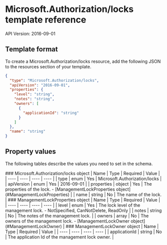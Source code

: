 # Microsoft.Authorization/locks template reference
API Version: 2016-09-01
## Template format

To create a Microsoft.Authorization/locks resource, add the following JSON to the resources section of your template.

```json
{
  "type": "Microsoft.Authorization/locks",
  "apiVersion": "2016-09-01",
  "properties": {
    "level": "string",
    "notes": "string",
    "owners": [
      {
        "applicationId": "string"
      }
    ]
  },
  "name": "string"
}
```
## Property values

The following tables describe the values you need to set in the schema.

<a id="Microsoft.Authorization/locks" />
### Microsoft.Authorization/locks object
|  Name | Type | Required | Value |
|  ---- | ---- | ---- | ---- |
|  type | enum | Yes | Microsoft.Authorization/locks |
|  apiVersion | enum | Yes | 2016-09-01 |
|  properties | object | Yes | The properties of the lock. - [ManagementLockProperties object](#ManagementLockProperties) |
|  name | string | No | The name of the lock. |


<a id="ManagementLockProperties" />
### ManagementLockProperties object
|  Name | Type | Required | Value |
|  ---- | ---- | ---- | ---- |
|  level | enum | Yes | The lock level of the management lock. - NotSpecified, CanNotDelete, ReadOnly |
|  notes | string | No | The notes of the management lock. |
|  owners | array | No | The owners of the management lock. - [ManagementLockOwner object](#ManagementLockOwner) |


<a id="ManagementLockOwner" />
### ManagementLockOwner object
|  Name | Type | Required | Value |
|  ---- | ---- | ---- | ---- |
|  applicationId | string | No | The application Id of the management lock owner. |

